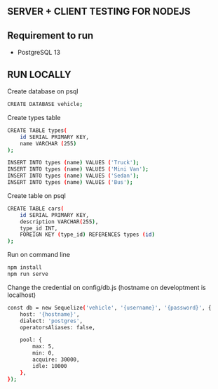 ## SERVER + CLIENT TESTING FOR NODEJS

## Requirement to run

- PostgreSQL 13

## RUN LOCALLY
Create database on psql
```bash
CREATE DATABASE vehicle;
```

Create types table
```bash
CREATE TABLE types(
    id SERIAL PRIMARY KEY,
    name VARCHAR (255)
);

INSERT INTO types (name) VALUES ('Truck');
INSERT INTO types (name) VALUES ('Mini Van');
INSERT INTO types (name) VALUES ('Sedan');
INSERT INTO types (name) VALUES ('Bus');
```

Create table on psql
```bash
CREATE TABLE cars(
    id SERIAL PRIMARY KEY,
    description VARCHAR(255),
    type_id INT,
    FOREIGN KEY (type_id) REFERENCES types (id)
);
```

Run on command line
```bash
npm install
npm run serve
```

Change the credential on config/db.js (hostname on developtment is localhost)
```bash
const db = new Sequelize('vehicle', '{username}', '{password}', {
    host: '{hostname}',
    dialect: 'postgres',
    operatorsAliases: false,

    pool: {
        max: 5,
        min: 0,
        acquire: 30000,
        idle: 10000
    },
});
```